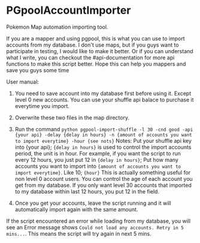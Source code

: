 # PGpoolAccountImporter
Pokemon Map automation importing tool.

If you are a mapper and using pgpool, this is what you can use to import accounts from my database. I don't use maps, but if you guys want to participate in testing, I would like to make it better. Or if you can understand what I write, you can checkout the #api-documentation for more api functions to make this script better. Hope this can help you mappers and save you guys some time

User manual:
1. You need to save account into my database first before using it. Except level 0 new accounts. You can use your shuffle api balace to purchase it everytime you import. 

2. Overwrite these two files in the map directory. 

3. Run the command `python pgpool-import-shuffle -l 30 -cnd good -api {your api} -delay {delay in hours} -n {amount of accounts you want to import everytime} -hour {see nots}`
Notes: 
Put your shuffle api key into {your api}; 
`{delay in hours}` is used to control the import accounts period, the unit is in hour. For example, if you want the script to run every 12 hours, you just put 12 in `{delay in hours}`;
Put how many accounts you want to import into `{amount of accounts you want to import everytime}`. Like 10;
`{hour}` This is actually something useful for non level 0 account users. You can control the age of each account you get from my database. If you only want level 30 accounts that imported to my database within last 12 hours, you put 12 in the field.

4. Once you get your accounts, leave the script running and it will automatically import again with the same amount. 

If the script encountered an error while loading from my database, you will see an Error message shows `Could not load any accounts. Retry in 5 mins...`. This means the script will try again in next 5 mins.
